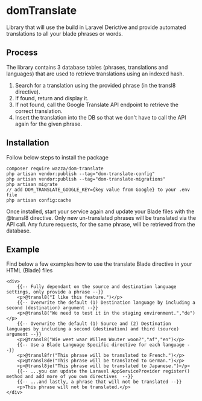 # domTranslate

Library that will use the build in Laravel Derictive and provide automated translations to all your blade phrases or words.

## Process

The library contains 3 database tables (phrases, translations and languages) that are used to retrieve translations using an indexed hash.

1. Search for a translation using the provided phrase (in the transl8 directive).
2. If found, return and display it.
3. If not found, call the Google Translate API endpoint to retrieve the correct translation.
4. Insert the translation into the DB so that we don't have to call the API again for the given phrase.

## Installation

Follow below steps to install the package

```
composer require wazza/dom-translate
php artisan vendor:publish --tag="dom-translate-config"
php artisan vendor:publish --tag="dom-translate-migrations"
php artisan migrate
// add DOM_TRANSLATE_GOOGLE_KEY={key value from Google} to your .env file
php artisan config:cache
```

Once installed, start your service again and update your Blade files with the @transl8 directive. Only new un-translated phrases will be translated via the API call. Any future requests, for the same phrase, will be retrieved from the database.

## Example
Find below a few examples how to use the translate Blade directive in your HTML (Blade) files
```
<div>
    {{-- Fully dependant on the source and destination language settings, only provide a phrase --}}
    <p>@transl8("I like this feature.")</p>
    {{-- Overwrite the default (1) Destination language by including a second (destination) argument --}}
    <p>@transl8("We need to test it in the staging environment.","de")</p>
    {{-- Overwrite the default (1) Source and (2) Destination languages by including a second (destination) and third (source) argument --}}
    <p>@transl8("Wie weet waar Willem Wouter woon?","af","en")</p>
    {{-- Use a Blade Language Specific directive for each language --}}
    <p>@transl8fr("This phrase will be translated to French.")</p>
    <p>@transl8de("This phrase will be translated to German.")</p>
    <p>@transl8je("This phrase will be translated to Japanese.")</p>
    {{-- ...you can update the Laravel AppServiceProvider register() method and add more of you own directives  --}}
    {{-- ...and lastly, a phrase that will not be translated --}}
    <p>This phrase will not be translated.</p>
</div>
```
